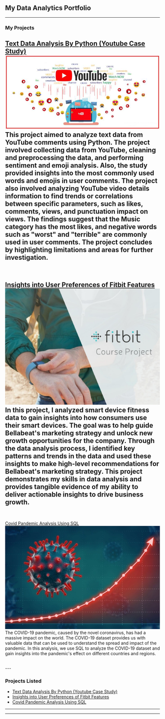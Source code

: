 ## My Data Analytics Portfolio


---

### My Projects

[Text Data Analysis By Python (Youtube Case Study)](https://www.linkedin.com/pulse/text-data-analysis-python-youtube-case-study-nariman-jafarieshlaghi)
<img src="images/Headline_youtubecasestudy.png?raw=true"/>
<br>
This project aimed to analyze text data from YouTube comments using Python. The project involved collecting data from YouTube, cleaning and preprocessing the data, and performing sentiment and emoji analysis. Also, the study provided insights into the most commonly used words and emojis in user comments. The project also involved analyzing YouTube video details information to find trends or correlations between specific parameters, such as likes, comments, views, and punctuation impact on views. The findings suggest that the Music category has the most likes, and negative words such as "worst" and "terrible" are commonly used in user comments. The project concludes by highlighting limitations and areas for further investigation.
<br>
---
<br>

[Insights into User Preferences of Fitbit Features](https://www.kaggle.com/code/snowholt/insights-into-user-preferences-of-fitbit-features)
<img src="images/cover_project1.jpg?raw=true"/>
<br>
In this project, I analyzed smart device fitness data to gain insights into how consumers use their smart devices. The goal was to help guide Bellabeat's marketing strategy and unlock new growth opportunities for the company. Through the data analysis process, I identified key patterns and trends in the data and used these insights to make high-level recommendations for Bellabeat's marketing strategy. This project demonstrates my skills in data analysis and provides tangible evidence of my ability to deliver actionable insights to drive business growth.
<br>
---
<br>

[Covid Pandemic Analysis Using SQL](https://www.linkedin.com/pulse/covid-pandemic-analysis-using-sql-nariman-jafarieshlaghi/)
<img src="images/cover_project2.jpg?raw=true"/>
<br>
The COVID-19 pandemic, caused by the novel coronavirus, has had a massive impact on the world. The COVID-19 dataset provides us with valuable data that can be used to understand the spread and impact of the pandemic. In this analysis, we use SQL to analyze the COVID-19 dataset and gain insights into the pandemic's effect on different countries and regions.

<br>
---
<br>


### Projects Listed


- [Text Data Analysis By Python (Youtube Case Study)](https://www.linkedin.com/pulse/text-data-analysis-python-youtube-case-study-nariman-jafarieshlaghi)
- [Insights into User Preferences of Fitbit Features](https://www.kaggle.com/code/snowholt/insights-into-user-preferences-of-fitbit-features)
- [Covid Pandemic Analysis Using SQL](https://www.linkedin.com/pulse/covid-pandemic-analysis-using-sql-nariman-jafarieshlaghi/)

---




---

